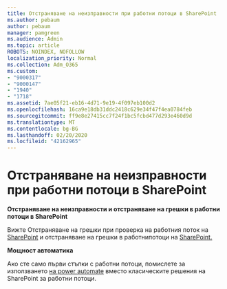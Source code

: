 ```yaml
---
title: Отстраняване на неизправности при работни потоци в SharePoint
ms.author: pebaum
author: pebaum
manager: pamgreen
ms.audience: Admin
ms.topic: article
ROBOTS: NOINDEX, NOFOLLOW
localization_priority: Normal
ms.collection: Adm_O365
ms.custom:
- "9000317"
- "9000147"
- "1940"
- "1718"
ms.assetid: 7ae05f21-eb16-4d71-9e19-4f097eb100d2
ms.openlocfilehash: 16ca9e18db31ddc2418c629e34f47f4ea0784feb
ms.sourcegitcommit: ff9e8e27415cc7f24f1bc5fcbd477d293e460d9d
ms.translationtype: MT
ms.contentlocale: bg-BG
ms.lasthandoff: 02/20/2020
ms.locfileid: "42162965"
---
```

# <a name="troubleshoot-workflows-in-sharepoint"></a>Отстраняване на неизправности при работни потоци в SharePoint

**Отстраняване на неизправности и отстраняване на грешки в работни потоци в SharePoint**

Вижте Отстраняване на грешки при проверка на работния поток на [SharePoint](https://docs.microsoft.com/sharepoint/dev/general-development/troubleshooting-sharepoint-server-workflow-validation-errors-in-visio) и отстраняване на грешки в работнипотоци на [SharePoint.](https://docs.microsoft.com/sharepoint/dev/general-development/debugging-sharepoint-server-workflows)

**Мощност автоматика**

Ако сте само първи стъпки с работни потоци, помислете за използването [на power automate](https://docs.microsoft.com/power-automate/modern-approvals) вместо класическите решения на SharePoint за работни потоци.
